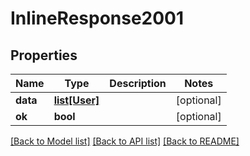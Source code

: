 # InlineResponse2001

## Properties
Name | Type | Description | Notes
------------ | ------------- | ------------- | -------------
**data** | [**list[User]**](User.md) |  | [optional] 
**ok** | **bool** |  | [optional] 

[[Back to Model list]](../README.md#documentation-for-models) [[Back to API list]](../README.md#documentation-for-api-endpoints) [[Back to README]](../README.md)

